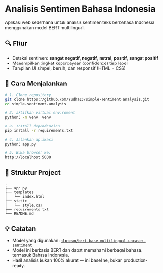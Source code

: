 # Analisis Sentimen Bahasa Indonesia

Aplikasi web sederhana untuk analisis sentimen teks berbahasa Indonesia menggunakan model BERT multilingual.

## 🔍 Fitur
- Deteksi sentimen: **sangat negatif**, **negatif**, **netral**, **positif**, **sangat positif**
- Menampilkan tingkat kepercayaan (confidence) tiap label
- Tampilan UI simpel, bersih, dan responsif (HTML + CSS)

## 🚀 Cara Menjalankan

```bash
# 1. Clone repository
git clone https://github.com/Yudha13/simple-sentiment-analysis.git
cd simple-sentiment-analysis

# 2. aktifkan virtual enviroment
python3 -m venv .venv

# 3. Install dependencies
pip install -r requirements.txt

# 4. Jalankan aplikasi
python3 app.py

# 5. Buka browser ke:
http://localhost:5000
```

## 📁 Struktur Project

```
.
├── app.py
├── templates
│   └── index.html
├── static
│   └── style.css
├── requirements.txt
└── README.md
```

## 💡 Catatan

- Model yang digunakan: [`nlptown/bert-base-multilingual-uncased-sentiment`](https://huggingface.co/nlptown/bert-base-multilingual-uncased-sentiment)
- Model ini berbasis BERT dan dapat memahami berbagai bahasa, termasuk Bahasa Indonesia.
- Hasil analisis bukan 100% akurat — ini baseline, bukan production-ready.


